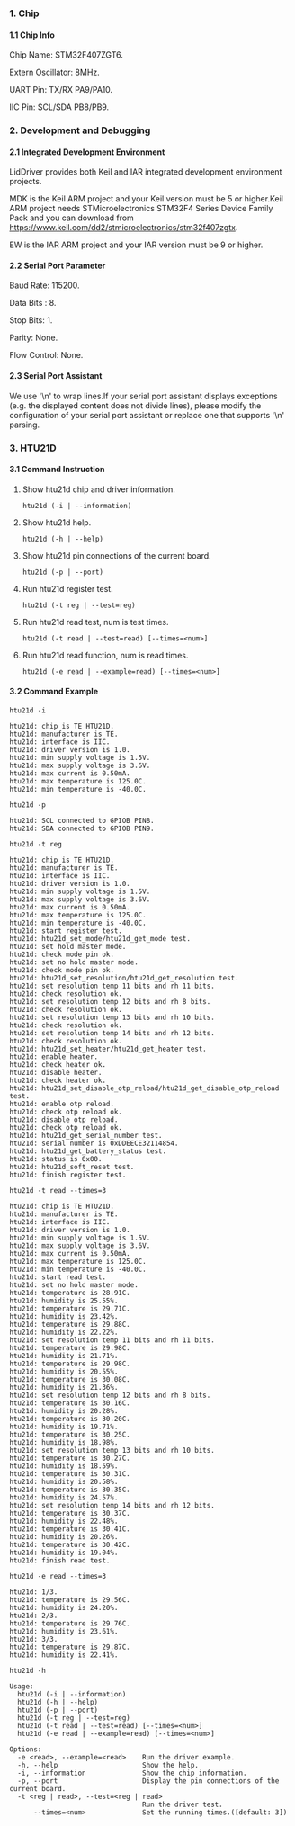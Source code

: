 ### 1. Chip

#### 1.1 Chip Info

Chip Name: STM32F407ZGT6.

Extern Oscillator: 8MHz.

UART Pin: TX/RX PA9/PA10.

IIC Pin: SCL/SDA PB8/PB9.

### 2. Development and Debugging

#### 2.1 Integrated Development Environment

LidDriver provides both Keil and IAR integrated development environment projects.

MDK is the Keil ARM project and your Keil version must be 5 or higher.Keil ARM project needs STMicroelectronics STM32F4 Series Device Family Pack and you can download from https://www.keil.com/dd2/stmicroelectronics/stm32f407zgtx.

EW is the IAR ARM project and your IAR version must be 9 or higher.

#### 2.2 Serial Port Parameter

Baud Rate: 115200.

Data Bits : 8.

Stop Bits: 1.

Parity: None.

Flow Control: None.

#### 2.3 Serial Port Assistant

We use '\n' to wrap lines.If your serial port assistant displays exceptions (e.g. the displayed content does not divide lines), please modify the configuration of your serial port assistant or replace one that supports '\n' parsing.

### 3. HTU21D

#### 3.1 Command Instruction

1. Show htu21d chip and driver information.

   ```shell
   htu21d (-i | --information)
   ```

2. Show htu21d help.

   ```shell
   htu21d (-h | --help)
   ```

3. Show htu21d pin connections of the current board.

   ```shell
   htu21d (-p | --port)
   ```

4. Run htu21d register test.

   ```shell
   htu21d (-t reg | --test=reg)
   ```

5. Run htu21d read test, num is test times.

   ```shell
   htu21d (-t read | --test=read) [--times=<num>]
   ```

6. Run htu21d read function, num is read times.

   ```shell
   htu21d (-e read | --example=read) [--times=<num>]
   ```

#### 3.2 Command Example

```shell
htu21d -i

htu21d: chip is TE HTU21D.
htu21d: manufacturer is TE.
htu21d: interface is IIC.
htu21d: driver version is 1.0.
htu21d: min supply voltage is 1.5V.
htu21d: max supply voltage is 3.6V.
htu21d: max current is 0.50mA.
htu21d: max temperature is 125.0C.
htu21d: min temperature is -40.0C.
```

```shell
htu21d -p

htu21d: SCL connected to GPIOB PIN8.
htu21d: SDA connected to GPIOB PIN9.
```

```shell
htu21d -t reg

htu21d: chip is TE HTU21D.
htu21d: manufacturer is TE.
htu21d: interface is IIC.
htu21d: driver version is 1.0.
htu21d: min supply voltage is 1.5V.
htu21d: max supply voltage is 3.6V.
htu21d: max current is 0.50mA.
htu21d: max temperature is 125.0C.
htu21d: min temperature is -40.0C.
htu21d: start register test.
htu21d: htu21d_set_mode/htu21d_get_mode test.
htu21d: set hold master mode.
htu21d: check mode pin ok.
htu21d: set no hold master mode.
htu21d: check mode pin ok.
htu21d: htu21d_set_resolution/htu21d_get_resolution test.
htu21d: set resolution temp 11 bits and rh 11 bits.
htu21d: check resolution ok.
htu21d: set resolution temp 12 bits and rh 8 bits.
htu21d: check resolution ok.
htu21d: set resolution temp 13 bits and rh 10 bits.
htu21d: check resolution ok.
htu21d: set resolution temp 14 bits and rh 12 bits.
htu21d: check resolution ok.
htu21d: htu21d_set_heater/htu21d_get_heater test.
htu21d: enable heater.
htu21d: check heater ok.
htu21d: disable heater.
htu21d: check heater ok.
htu21d: htu21d_set_disable_otp_reload/htu21d_get_disable_otp_reload test.
htu21d: enable otp reload.
htu21d: check otp reload ok.
htu21d: disable otp reload.
htu21d: check otp reload ok.
htu21d: htu21d_get_serial_number test.
htu21d: serial number is 0xDDEECE32114854.
htu21d: htu21d_get_battery_status test.
htu21d: status is 0x00.
htu21d: htu21d_soft_reset test.
htu21d: finish register test.
```

```shell
htu21d -t read --times=3

htu21d: chip is TE HTU21D.
htu21d: manufacturer is TE.
htu21d: interface is IIC.
htu21d: driver version is 1.0.
htu21d: min supply voltage is 1.5V.
htu21d: max supply voltage is 3.6V.
htu21d: max current is 0.50mA.
htu21d: max temperature is 125.0C.
htu21d: min temperature is -40.0C.
htu21d: start read test.
htu21d: set no hold master mode.
htu21d: temperature is 28.91C.
htu21d: humidity is 25.55%.
htu21d: temperature is 29.71C.
htu21d: humidity is 23.42%.
htu21d: temperature is 29.88C.
htu21d: humidity is 22.22%.
htu21d: set resolution temp 11 bits and rh 11 bits.
htu21d: temperature is 29.98C.
htu21d: humidity is 21.71%.
htu21d: temperature is 29.98C.
htu21d: humidity is 20.55%.
htu21d: temperature is 30.08C.
htu21d: humidity is 21.36%.
htu21d: set resolution temp 12 bits and rh 8 bits.
htu21d: temperature is 30.16C.
htu21d: humidity is 20.28%.
htu21d: temperature is 30.20C.
htu21d: humidity is 19.71%.
htu21d: temperature is 30.25C.
htu21d: humidity is 18.98%.
htu21d: set resolution temp 13 bits and rh 10 bits.
htu21d: temperature is 30.27C.
htu21d: humidity is 18.59%.
htu21d: temperature is 30.31C.
htu21d: humidity is 20.58%.
htu21d: temperature is 30.35C.
htu21d: humidity is 24.57%.
htu21d: set resolution temp 14 bits and rh 12 bits.
htu21d: temperature is 30.37C.
htu21d: humidity is 22.48%.
htu21d: temperature is 30.41C.
htu21d: humidity is 20.26%.
htu21d: temperature is 30.42C.
htu21d: humidity is 19.04%.
htu21d: finish read test.
```

```shell
htu21d -e read --times=3

htu21d: 1/3.
htu21d: temperature is 29.56C.
htu21d: humidity is 24.20%.
htu21d: 2/3.
htu21d: temperature is 29.76C.
htu21d: humidity is 23.61%.
htu21d: 3/3.
htu21d: temperature is 29.87C.
htu21d: humidity is 22.41%.
```

```shell
htu21d -h

Usage:
  htu21d (-i | --information)
  htu21d (-h | --help)
  htu21d (-p | --port)
  htu21d (-t reg | --test=reg)
  htu21d (-t read | --test=read) [--times=<num>]
  htu21d (-e read | --example=read) [--times=<num>]

Options:
  -e <read>, --example=<read>    Run the driver example.
  -h, --help                     Show the help.
  -i, --information              Show the chip information.
  -p, --port                     Display the pin connections of the current board.
  -t <reg | read>, --test=<reg | read>
                                 Run the driver test.
      --times=<num>              Set the running times.([default: 3])
```

